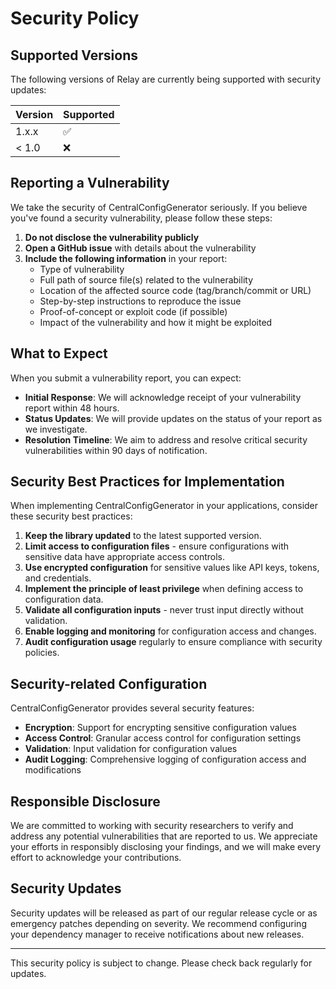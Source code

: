 # Security Policy

## Supported Versions

The following versions of Relay are currently being supported with security updates:

| Version | Supported          |
| ------- | ------------------ |
| 1.x.x   | :white_check_mark: |
| < 1.0   | :x:                |

## Reporting a Vulnerability

We take the security of CentralConfigGenerator seriously. If you believe you've found a security vulnerability, please follow these steps:

1. **Do not disclose the vulnerability publicly** 
2. **Open a GitHub issue** with details about the vulnerability
3. **Include the following information** in your report:
   - Type of vulnerability
   - Full path of source file(s) related to the vulnerability
   - Location of the affected source code (tag/branch/commit or URL)
   - Step-by-step instructions to reproduce the issue
   - Proof-of-concept or exploit code (if possible)
   - Impact of the vulnerability and how it might be exploited

## What to Expect

When you submit a vulnerability report, you can expect:

- **Initial Response**: We will acknowledge receipt of your vulnerability report within 48 hours.
- **Status Updates**: We will provide updates on the status of your report as we investigate.
- **Resolution Timeline**: We aim to address and resolve critical security vulnerabilities within 90 days of notification.

## Security Best Practices for Implementation

When implementing CentralConfigGenerator in your applications, consider these security best practices:

1. **Keep the library updated** to the latest supported version.
2. **Limit access to configuration files** - ensure configurations with sensitive data have appropriate access controls.
3. **Use encrypted configuration** for sensitive values like API keys, tokens, and credentials.
4. **Implement the principle of least privilege** when defining access to configuration data.
5. **Validate all configuration inputs** - never trust input directly without validation.
6. **Enable logging and monitoring** for configuration access and changes.
7. **Audit configuration usage** regularly to ensure compliance with security policies.

## Security-related Configuration

CentralConfigGenerator provides several security features:

- **Encryption**: Support for encrypting sensitive configuration values
- **Access Control**: Granular access control for configuration settings
- **Validation**: Input validation for configuration values
- **Audit Logging**: Comprehensive logging of configuration access and modifications

## Responsible Disclosure

We are committed to working with security researchers to verify and address any potential vulnerabilities that are reported to us. We appreciate your efforts in responsibly disclosing your findings, and we will make every effort to acknowledge your contributions.

## Security Updates

Security updates will be released as part of our regular release cycle or as emergency patches depending on severity. We recommend configuring your dependency manager to receive notifications about new releases.

---

This security policy is subject to change. Please check back regularly for updates.
